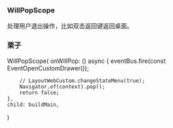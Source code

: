 ### WillPopScope
处理用户退出操作，比如双击返回键返回桌面。

### 栗子
WillPopScope(
    onWillPop: () async {
        eventBus.fire(const EventOpenCustomDrawer());
        
        // LayoutWebCustom.changeStateMenu(true);
        Navigator.of(context).pop();
        return false;
    },
    child: buildMain,
)